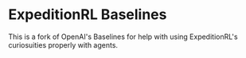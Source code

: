 # ExpeditionRL Baselines
This is a fork of OpenAI's Baselines for help with using ExpeditionRL's curiosuities properly with agents.
